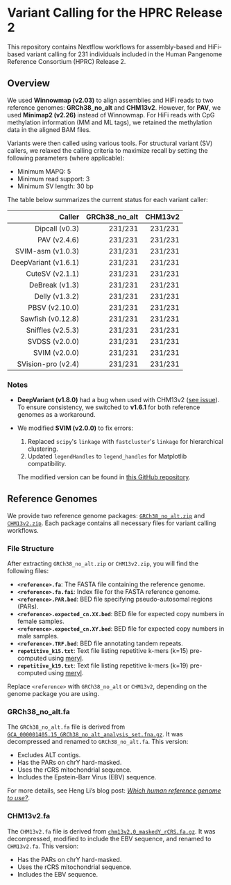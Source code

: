 # Variant Calling for the HPRC Release 2

This repository contains Nextflow workflows for assembly-based and HiFi-based variant calling for 231 individuals included in the Human Pangenome Reference Consortium (HPRC) Release 2.

## Overview

We used **Winnowmap (v2.03)** to align assemblies and HiFi reads to two reference genomes: **GRCh38\_no\_alt** and **CHM13v2**. However, for **PAV**, we used **Minimap2 (v2.26)** instead of Winnowmap. For HiFi reads with CpG methylation information (MM and ML tags), we retained the methylation data in the aligned BAM files.

Variants were then called using various tools. For structural variant (SV) callers, we relaxed the calling criteria to maximize recall by setting the following parameters (where applicable):

- Minimum MAPQ: 5
- Minimum read support: 3
- Minimum SV length: 30 bp

The table below summarizes the current status for each variant caller:

| Caller               | GRCh38\_no\_alt | CHM13v2         |
| ---:                 | ---:            | ---:            |
| Dipcall (v0.3)       | 231/231         | 231/231         |
| PAV (v2.4.6)         | 231/231         | 231/231         |
| SVIM-asm (v1.0.3)    | 231/231         | 231/231         |
| DeepVariant (v1.6.1) | 231/231         | 231/231         |
| CuteSV (v2.1.1)      | 231/231         | 231/231         |
| DeBreak (v1.3)       | 231/231         | 231/231         |
| Delly (v1.3.2)       | 231/231         | 231/231         |
| PBSV (v2.10.0)       | 231/231         | 231/231         |
| Sawfish (v0.12.8)    | 231/231         | 231/231         |
| Sniffles (v2.5.3)    | 231/231         | 231/231         |
| SVDSS (v2.0.0)       | 231/231         | 231/231         |
| SVIM (v2.0.0)        | 231/231         | 231/231         |
| SVision-pro (v2.4)   | 231/231         | 231/231         |

### Notes

- **DeepVariant (v1.8.0)** had a bug when used with CHM13v2 ([see issue](https://github.com/google/deepvariant/issues/912#issuecomment-2552635974)). To ensure consistency, we switched to **v1.6.1** for both reference genomes as a workaround.
- We modified **SVIM (v2.0.0)** to fix errors:

  1. Replaced `scipy`'s `linkage` with `fastcluster`'s `linkage` for hierarchical clustering.
  2. Updated `legendHandles` to `legend_handles` for Matplotlib compatibility.

  The modified version can be found in [this GitHub repository](https://github.com/wwliao/svim).

## Reference Genomes

We provide two reference genome packages: [`GRCh38_no_alt.zip`](https://drive.google.com/uc?id=10bh1CEv0ifHVv9nNHTXI0TlChiN7Bj6D) and [`CHM13v2.zip`](https://drive.google.com/uc?id=1XECM8XeWVLY3NZsYvCBM6ipU7GJ-trbW). Each package contains all necessary files for variant calling workflows.

### File Structure

After extracting `GRCh38_no_alt.zip` or `CHM13v2.zip`, you will find the following files:

- **`<reference>.fa`**: The FASTA file containing the reference genome.
- **`<reference>.fa.fai`**: Index file for the FASTA reference genome.
- **`<reference>.PAR.bed`**: BED file specifying pseudo-autosomal regions (PARs).
- **`<reference>.expected_cn.XX.bed`**: BED file for expected copy numbers in female samples.
- **`<reference>.expected_cn.XY.bed`**: BED file for expected copy numbers in male samples.
- **`<reference>.TRF.bed`**: BED file annotating tandem repeats.
- **`repetitive_k15.txt`**: Text file listing repetitive k-mers (k=15) pre-computed using [meryl](https://github.com/marbl/meryl).
- **`repetitive_k19.txt`**: Text file listing repetitive k-mers (k=19) pre-computed using [meryl](https://github.com/marbl/meryl).

Replace `<reference>` with `GRCh38_no_alt` or `CHM13v2`, depending on the genome package you are using.

### GRCh38\_no\_alt.fa

The `GRCh38_no_alt.fa` file is derived from [`GCA_000001405.15_GRCh38_no_alt_analysis_set.fna.gz`](https://ftp.ncbi.nlm.nih.gov/genomes/all/GCA/000/001/405/GCA_000001405.15_GRCh38/seqs_for_alignment_pipelines.ucsc_ids/GCA_000001405.15_GRCh38_no_alt_analysis_set.fna.gz). It was decompressed and renamed to `GRCh38_no_alt.fa`. This version:

- Excludes ALT contigs.
- Has the PARs on chrY hard-masked.
- Uses the rCRS mitochondrial sequence.
- Includes the Epstein-Barr Virus (EBV) sequence.

For more details, see Heng Li’s blog post: [_Which human reference genome to use?_](https://lh3.github.io/2017/11/13/which-human-reference-genome-to-use).

### CHM13v2.fa

The `CHM13v2.fa` file is derived from [`chm13v2.0_maskedY_rCRS.fa.gz`](https://s3-us-west-2.amazonaws.com/human-pangenomics/T2T/CHM13/assemblies/analysis_set/chm13v2.0_maskedY_rCRS.fa.gz). It was decompressed, modified to include the EBV sequence, and renamed to `CHM13v2.fa`. This version:

- Has the PARs on chrY hard-masked.
- Uses the rCRS mitochondrial sequence.
- Includes the EBV sequence.

